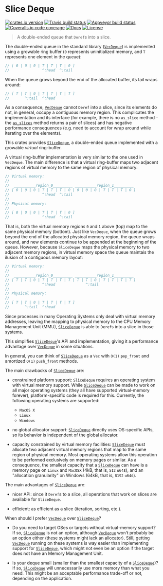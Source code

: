 # Slice Deque

[![crates.io version][crate-shield]][crate] [![Travis build status][travis-shield]][travis] [![Appveyor build status][appveyor-shield]][appveyor] [![Coveralls.io code coverage][coveralls-shield]][coveralls] [![Docs][docs-shield]][docs] [![License][license-shield]][license]

> A double-ended queue that `Deref`s into a slice.

The double-ended queue in the standard library ([`VecDeque`]) is implemented
using a growable ring buffer (`0` represents uninitialized memory, and `T`
represents one element in the queue):

```rust
// [ 0 | 0 | 0 | T | T | T | 0 ]
//               ^:head  ^:tail
```

When the queue grows beyond the end of the allocated buffer, its tail wraps
around:

```rust
// [ T | T | 0 | T | T | T | T ]
//       ^:tail  ^:head
```

As a consequence, [`VecDeque`] cannot `Deref` into a slice, since its elements
do not, in general, occupy a contiguous memory region. This complicates the
implementation and its interface (for example, there is no `as_slice` method -
the [`as_slices`] method returns a pair of slices) and has negative performance
consequences (e.g. need to account for wrap around while iterating over the
elements).

This crates provides [`SliceDeque`], a double-ended queue implemented with
a growable *virtual* ring-buffer.

A virtual ring-buffer implementation is very similar to the one used in
`VecDeque`. The main difference is that a virtual ring-buffer maps two
adjacent regions of virtual memory to the same region of physical memory:

```rust
// Virtual memory:
//
//  __________region_0_________ __________region_1_________
// [ 0 | 0 | 0 | T | T | T | 0 | 0 | 0 | 0 | T | T | T | 0 ]
//               ^:head  ^:tail
//
// Physical memory:
//
// [ 0 | 0 | 0 | T | T | T | 0 ]
//               ^:head  ^:tail
```

That is, both the virtual memory regions `0` and `1` above (top) map to the same
physical memory (bottom). Just like `VecDeque`, when the queue grows beyond the
end of the allocated physical memory region, the queue wraps around, and new
elements continue to be appended at the beginning of the queue. However, because
`SliceDeque` maps the physical memory to two adjacent memory regions, in virtual
memory space the queue maintais the ilusion of a contiguous memory layout:

```rust
// Virtual memory:
//
//  __________region_0_________ __________region_1_________
// [ T | T | 0 | T | T | T | T | T | T | 0 | T | T | T | T ]
//               ^:head              ^:tail
//
// Physical memory:
//
// [ T | T | 0 | T | T | T | T ]
//       ^:tail  ^:head
```

Since processes in many Operating Systems only deal with virtual memory
addresses, leaving the mapping to physical memory to the CPU Memory Management
Unit (MMU), [`SliceDeque`] is able to `Deref`s into a slice in those systems.

This simplifies [`SliceDeque`]'s API and implementation, giving it a performance
advantage over [`VecDeque`] in some situations. 

In general, you can think of [`SliceDeque`] as a `Vec` with `O(1)` `pop_front`
and amortized `O(1)` `push_front` methods.

The main drawbacks of [`SliceDeque`] are:

* constrained platform support: [`SliceDeque`] requires an operating system with
virtual memory support. While [`SliceDeque`] can be made to work on all major
operating systems (they all have supported virtual-memory forever),
platform-specific code is required for this. Currently, the following operating
systems are supported:

    * `MacOS X`
    * `Linux`
    * `Windows`

* no global allocator support: [`SliceDeque`] directly uses OS-specific APIs, so
its behavior is independent of the global allocator.

* capacity constrained by virtual memory facilities: [`SliceDeque`] must
allocate two adjacent virtual memory regions that map to the same region of
physical memory. Most operating systems allow this operation to be performed
exclusively on memory pages or similar. As a consequence, the smallest capacity
that a [`SliceDeque`] can have is a memory page on `Linux` and `MacOSX` (4kB,
that is, `512` `u64`s), and an "allocation granularity" on Windows (64kB, that
is, `8192` `u64`s).

The main advantages of [`SliceDeque`] are:

* nicer API: since it `Deref`s to a slice, all operations that work on
slices are available for `SliceDeque`.

* efficient: as efficient as a slice (iteration, sorting, etc.).

When should I prefer [`VecDeque`] over [`SliceDeque`]? 

* Do you need to target OSes or targets without virtual-memory support? If so,
  [`SliceDeque`] is not an option, although [`VecDeque`] won't probably be an
  option either (these systems might lack an allocator). Still, getting
  [`VecDeque`] running on these systems is way easier than implementing support
  for [`SliceDeque`], which might not even be an option if the target does not
  have an Memory Management Unit.

* Is your deque small (smaller than the smallest capacity of a [`SliceDeque`])?
  If so, [`SliceDeque`] will unnecessarily use more memory than what you need.
  This might be an acceptable performance trade-off or not, depending on the
  application.

[`VecDeque`]: https://doc.rust-lang.org/std/collections/struct.VecDeque.html
[`as_slices`]: https://doc.rust-lang.org/std/collections/struct.VecDeque.html#method.as_slices
[`SliceDeque`]: struct.SliceDeque.html

[travis-shield]: https://img.shields.io/travis/gnzlbg/slice_deque.svg?style=flat-square
[travis]: https://travis-ci.org/gnzlbg/slice_deque
[appveyor-shield]: https://ci.appveyor.com/api/projects/status/do5lv0m61efb7wrb/branch/master?svg=true
[appveyor]: https://ci.appveyor.com/project/gnzlbg/slice-deque/branch/master
[coveralls-shield]: https://img.shields.io/coveralls/gnzlbg/slice_deque.svg?style=flat-square
[coveralls]: https://coveralls.io/github/gnzlbg/slice_deque
[docs-shield]: https://img.shields.io/badge/docs-online-blue.svg?style=flat-square
[docs]: https://gnzlbg.github.io/slice_deque
[license-shield]: https://img.shields.io/badge/License-MIT%2FApache2.0-green.svg?style=flat-square
[license]: https://github.com/gnzlbg/slice_deque/blob/master/license.md
[crate-shield]: https://img.shields.io/crates/v/slice_deque.svg?style=flat-square
[crate]: https://crates.io/crates/slice_deque
